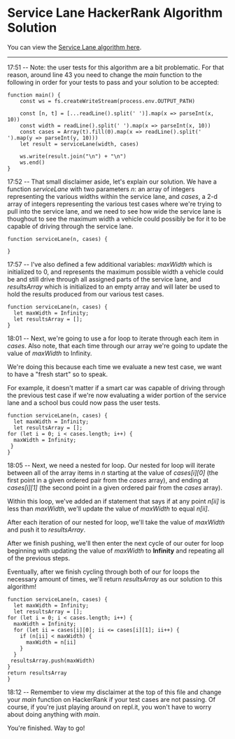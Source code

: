 # Service Lane HackerRank Algorithm Solution

You can view the [Service Lane algorithm here](https://www.hackerrank.com/challenges/service-lane/problem).
___


17:51 -- Note: the user tests for this algorithm are a bit problematic. For that reason, around line 43 you need to change the *main* function to the following in order for your tests to pass and your solution to be accepted:
```
function main() {
    const ws = fs.createWriteStream(process.env.OUTPUT_PATH)

    const [n, t] = [...readLine().split(' ')].map(x => parseInt(x, 10))
    const width = readLine().split(' ').map(x => parseInt(x, 10))
    const cases = Array(t).fill(0).map(x => readLine().split(' ').map(y => parseInt(y, 10)))
    let result = serviceLane(width, cases)

    ws.write(result.join("\n") + "\n")
    ws.end()
}
```
17:52 -- That small disclaimer aside, let's explain our solution. We have a function *serviceLane* with two parameters *n*: an array of integers representing the various widths within the service lane, and *cases*, a 2-d array of integers representing the various test cases where we're trying to pull into the service lane, and we need to see how wide the service lane is thoughout to see the maximum width a vehicle could possibly be for it to be capable of driving through the service lane.
```
function serviceLane(n, cases) {

}
```
17:57 -- I've also defined a few additional variables: *maxWidth* which is initialized to 0, and represents the maximum possible width a vehicle could be and still drive through all assigned parts of the service lane, and *resultsArray* which is initialized to an empty array and will later be used to hold the results produced from our various test cases.
```
function serviceLane(n, cases) {
  let maxWidth = Infinity;
  let resultsArray = [];
}
```
18:01 -- Next, we're going to use a for loop to iterate through each item in *cases*. Also note, that each time through our array we're going to update the value of *maxWidth* to Infinity.

We're doing this because each time we evaluate a new test case, we want to have a "fresh start" so to speak.

For example, it doesn't matter if a smart car was capable of driving through the previous test case if we're now evaluating a wider portion of the service lane and a school bus could now pass the user tests.
```
function serviceLane(n, cases) {
  let maxWidth = Infinity;
  let resultsArray = [];
for (let i = 0; i < cases.length; i++) {
  maxWidth = Infinity;
 }
}
```
18:05 -- Next, we need a nested for loop. Our nested for loop will iterate between all of the array items in *n* starting at the value of *cases[i][0]* (the first point in a given ordered pair from the *cases* array), and ending at *cases[i][1]* (the second point in a given ordered pair from the *cases* array).

Within this loop, we've added an if statement that says if at any point *n[ii]* is less than *maxWidth*, we'll update the value of *maxWidth* to equal *n[ii]*.

After each iteration of our nested for loop, we'll take the value of *maxWidth* and push it to *resultsArray*.

After we finish pushing, we'll then enter the next cycle of our outer for loop beginning with updating the value of *maxWidth* to **Infinity** and repeating all of the previous steps.

Eventually, after we finish cycling through both of our for loops the necessary amount of times, we'll return *resultsArray* as our solution to this algorithm!
```
function serviceLane(n, cases) {
  let maxWidth = Infinity;
  let resultsArray = [];
for (let i = 0; i < cases.length; i++) {
  maxWidth = Infinity;
  for (let ii = cases[i][0]; ii <= cases[i][1]; ii++) {
    if (n[ii] < maxWidth) {
      maxWidth = n[ii]
    }
  }
 resultsArray.push(maxWidth)
}
return resultsArray
}
```
18:12 -- Remember to view my disclaimer at the top of this file and change your *main* function on HackerRank if your test cases are not passing. Of course, if you're just playing around on repl.it, you won't have to worry about doing anything with *main*.

You're finished. Way to go!